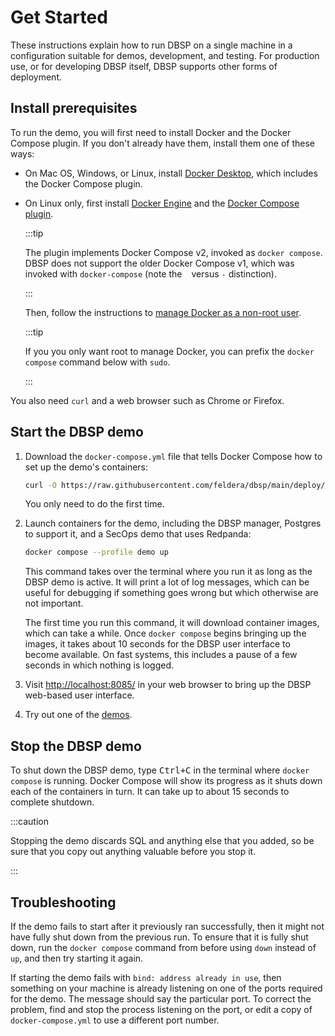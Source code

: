 # Get Started

These instructions explain how to run DBSP on a single machine in a
configuration suitable for demos, development, and testing.  For
production use, or for developing DBSP itself, DBSP supports other
forms of deployment.

## Install prerequisites

To run the demo, you will first need to install Docker and the Docker
Compose plugin.  If you don't already have them, install them one of
these ways:

* On Mac OS, Windows, or Linux, install [Docker Desktop][1], which
  includes the Docker Compose plugin.

* On Linux only, first install [Docker Engine][2] and the [Docker
  Compose plugin][3].

  :::tip

  The plugin implements Docker Compose v2, invoked as `docker
  compose`.  DBSP does not support the older Docker Compose v1,
  which was invoked with `docker-compose` (note the ` ` versus `-`
  distinction).

  :::

  Then, follow the instructions to [manage Docker as a non-root
  user][4].

  :::tip

  If you you only want root to manage Docker, you can prefix
  the `docker compose` command below with `sudo`.

  :::

You also need `curl` and a web browser such as Chrome or Firefox.

[1]: https://docs.docker.com/desktop/
[2]: https://docs.docker.com/engine/install/
[3]: https://docs.docker.com/compose/install/linux
[4]: https://docs.docker.com/engine/install/linux-postinstall/

## Start the DBSP demo

1. Download the `docker-compose.yml` file that tells Docker Compose
   how to set up the demo's containers:

   ```bash
   curl -O https://raw.githubusercontent.com/feldera/dbsp/main/deploy/docker-compose.yml
   ```

   You only need to do the first time.

2. Launch containers for the demo, including the DBSP manager,
   Postgres to support it, and a SecOps demo that uses Redpanda:

   ```bash
   docker compose --profile demo up
   ```

   This command takes over the terminal where you run it as long as
   the DBSP demo is active.  It will print a lot of log messages,
   which can be useful for debugging if something goes wrong but which
   otherwise are not important.

   The first time you run this command, it will download container
   images, which can take a while.  Once `docker compose` begins
   bringing up the images, it takes about 10 seconds for the DBSP user
   interface to become available.  On fast systems, this includes a
   pause of a few seconds in which nothing is logged.

3. Visit <http://localhost:8085/> in your web browser to bring up the
   DBSP web-based user interface.

4. Try out one of the [demos](category/demos).

## Stop the DBSP demo

To shut down the DBSP demo, type <kbd>Ctrl+C</kbd> in the terminal
where `docker compose` is running.  Docker Compose will show its
progress as it shuts down each of the containers in turn.  It can take
up to about 15 seconds to complete shutdown.

:::caution

Stopping the demo discards SQL and anything else that you added, so be
sure that you copy out anything valuable before you stop it.

:::

## Troubleshooting

If the demo fails to start after it previously ran successfully, then
it might not have fully shut down from the previous run.  To ensure
that it is fully shut down, run the `docker compose` command from
before using `down` instead of `up`, and then try starting it again.

If starting the demo fails with `bind: address already in use`, then
something on your machine is already listening on one of the ports
required for the demo.  The message should say the particular port.
To correct the problem, find and stop the process listening on the
port, or edit a copy of `docker-compose.yml` to use a different port
number.
